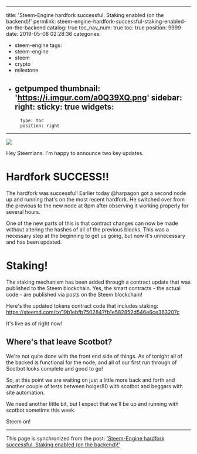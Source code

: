 
---
title: 'Steem-Engine hardfork successful.  Staking enabled (on the backend)!'
permlink: steem-engine-hardfork-successful-staking-enabled-on-the-backend
catalog: true
toc_nav_num: true
toc: true
position: 9999
date: 2019-05-08 02:28:36
categories:
- steem-engine
tags:
- steem-engine
- steem
- crypto
- milestone
- getpumped
thumbnail: 'https://i.imgur.com/a0Q39XQ.png'
sidebar:
    right:
        sticky: true
widgets:
    -
        type: toc
        position: right
---


![](https://i.imgur.com/a0Q39XQ.png)



Hey Steemians.  I'm happy to announce two key updates.  

# Hardfork SUCCESS!!
The hardfork was successful!  Earlier today @harpagon got a second node up and running that's on the most recent hardfork.  He switched over from the previous to the new node at 8pm after observing it working properly for several hours.

One of the new parts of this is that contract changes can now be made without altering the hashes of all of the previous blocks.  This was a necessary step at the beginning to get us going, but now it's unnecessary and has been updated.

# Staking!
The staking mechanism has been added through a contract update that was published to the Steem blockchain.  Yes, the smart  contracts - the actual code - are published via posts on the Steem blockchain!

Here's the updated tokens contract code that includes staking:  https://steemd.com/tx/19b1ebfb7502847fb1e582852d546e6ce363207c

It's live as of right now!

## Where's that leave Scotbot?

We're not quite done with the front end side of things.  As of tonight all of the backed is functional for the node, and all of our first run through of Scotbot looks complete and good to go!

So, at this point we are waiting on just a little more back and forth and another couple of tests between holger80 with scotbot and beggars with site automation.

We need another little bit, but I expect that we'll be up and running with scotbot sometime this week.

Steem on!

- - -

This page is synchronized from the post: ['Steem-Engine hardfork successful.  Staking enabled (on the backend)!'](https://steemit.com/@aggroed/steem-engine-hardfork-successful-staking-enabled-on-the-backend)
